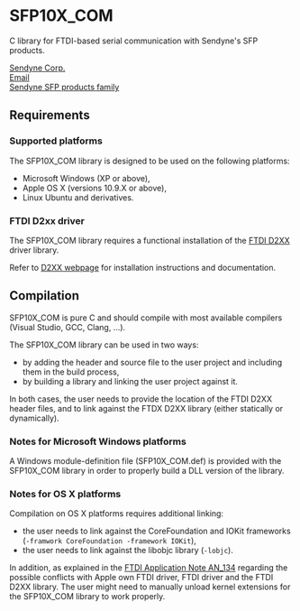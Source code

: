 # SFP10X_COM
C library for FTDI-based serial communication with Sendyne's SFP products.

[Sendyne Corp.](http://sendyne.com)  
[Email](mailto:infoi@sendyne.com)  
[Sendyne SFP products family](http://www.sendyne.com/Products/Sendyne%20Sensing%20Family.html)


## Requirements

### Supported platforms
The SFP10X_COM library is designed to be used on the following platforms:

* Microsoft Windows (XP or above),
* Apple OS X (versions 10.9.X or above),
* Linux Ubuntu and derivatives.

### FTDI D2xx driver
The SFP10X_COM library requires a functional installation of the [FTDI D2XX](http://www.ftdichip.com/Drivers/D2XX.htm) driver library.

Refer to [D2XX webpage](http://www.ftdichip.com/Drivers/D2XX.htm) for installation instructions and documentation.


## Compilation
SFP10X_COM is pure C and should compile with most available compilers (Visual Studio, GCC, Clang, ...).

The SFP10X_COM library can be used in two ways:

* by adding the header and source file to the user project and including them in the build process,
* by building a library and linking the user project against it.

In both cases, the user needs to provide the location of the FTDI D2XX header files, and to link against the FTDX D2XX library (either statically or dynamically).

### Notes for Microsoft Windows platforms
A Windows module-definition file (SFP10X\_COM.def) is provided with the SFP10X_COM library in order to properly build a DLL version of the library.

### Notes for OS X platforms
Compilation on OS X platforms requires additional linking:

* the user needs to link against the CoreFoundation and IOKit frameworks (`-framwork CoreFoundation -framework IOKit`),
* the user needs to link against the libobjc library (`-lobjc`).

In addition, as explained in the [FTDI Application Note AN_134](http://www.ftdichip.com/Support/Documents/AppNotes/AN_134_FTDI_Drivers_Installation_Guide_for_MAC_OSX.pdf) regarding the possible conflicts with Apple own FTDI driver, FTDI driver and the FTDI D2XX library. The user might need to manually unload kernel extensions for the SFP10X_COM library to work properly.
